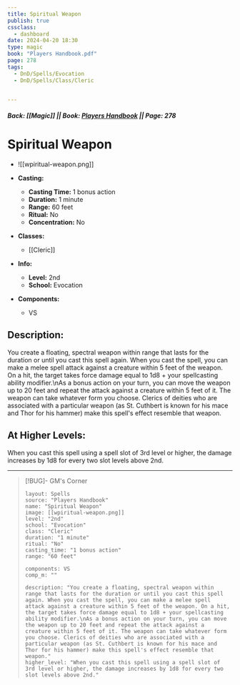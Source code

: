 ```yaml
---
title: Spiritual Weapon
publish: true
cssclass:
  - dashboard
date: 2024-04-20 18:30
type: magic
book: "Players Handbook.pdf"
page: 278
tags:
  - DnD/Spells/Evocation
  - DnD/Spells/Class/Cleric


---
```


##### Back: [[Magic]] || Book: [Players Handbook](https://drive.google.com/drive/folders/1O5bhpYizcIT5xxAoLOuzCRht_PVS7VSG?usp=sharing) || Page: 278

# Spiritual Weapon
- ![[wpiritual-weapon.png]]
- **Casting:**
    - **Casting Time:** 1 bonus action
    - **Duration:** 1 minute
    - **Range:** 60 feet
    - **Ritual:** No
    - **Concentration:** No
- **Classes:**
    - [[Cleric]]

- **Info:**
    - **Level:** 2nd
    - **School:** Evocation
- **Components:**
    - VS


## Description:
You create a floating, spectral weapon within range that lasts for the duration or until you cast this spell again. When you cast the spell, you can make a melee spell attack against a creature within 5 feet of the weapon. On a hit, the target takes force damage equal to 1d8 + your spellcasting ability modifier.\nAs a bonus action on your turn, you can move the weapon up to 20 feet and repeat the attack against a creature within 5 feet of it. The weapon can take whatever form you choose. Clerics of deities who are associated with a particular weapon (as St. Cuthbert is known for his mace and Thor for his hammer) make this spell's effect resemble that weapon.

## At Higher Levels:
When you cast this spell using a spell slot of 3rd level or higher, the damage increases by 1d8 for every two slot levels above 2nd.

---

> [!BUG]- GM's Corner
>
> ```statblock
> layout: Spells
> source: "Players Handbook"
> name: "Spiritual Weapon"
> image: [[wpiritual-weapon.png]]
> level: "2nd"
> school: "Evocation"
> class: "Cleric"
> duration: "1 minute"
> ritual: "No"
> casting_time: "1 bonus action"
> range: "60 feet"
>
> components: VS
> comp_m: ""
>
> description: "You create a floating, spectral weapon within range that lasts for the duration or until you cast this spell again. When you cast the spell, you can make a melee spell attack against a creature within 5 feet of the weapon. On a hit, the target takes force damage equal to 1d8 + your spellcasting ability modifier.\nAs a bonus action on your turn, you can move the weapon up to 20 feet and repeat the attack against a creature within 5 feet of it. The weapon can take whatever form you choose. Clerics of deities who are associated with a particular weapon (as St. Cuthbert is known for his mace and Thor for his hammer) make this spell's effect resemble that weapon."
> higher_level: "When you cast this spell using a spell slot of 3rd level or higher, the damage increases by 1d8 for every two slot levels above 2nd."
> ```
